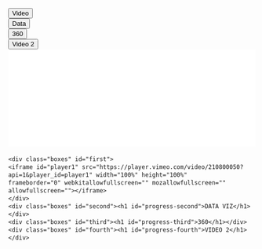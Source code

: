 <html>
<head>
  <meta charset="UTF-8">
  <title>Rosa</title>
  <link rel="stylesheet" type="text/css" href="styles/style.css">
  <script src="scripts/jquery.min.js"></script>
  <script src="scripts/jquery.scrollie.min_1.js"></script>
  <script type="text/javascript" src="https://f.vimeocdn.com/js/froogaloop2.min.js"></script>
<link rel="stylesheet" type="text/css" href="https://cdnjs.cloudflare.com/ajax/libs/fullPage.js/2.9.4/jquery.fullpage.css" />
<script src="http://ajax.googleapis.com/ajax/libs/jquery/1.11.1/jquery.min.js"></script>
<script type="text/javascript" src="https://cdnjs.cloudflare.com/ajax/libs/fullPage.js/2.9.4/jquery.fullpage.min.js"></script>


</head>
<body>


<div class="Row">
  <div class="Column" id="Video-button"><button onclick="scroll1()"><span class="glow">Video</span></button></div>
  <div class="Column" id="Data-button"><button onclick="scroll2()"><span class="glow">Data</span></button></div>
  <div class="Column" id="Threesixty-button"><button onclick="scroll3()"><span class="glow">360</span></button></div>
  <div class="Column" id="Video2-button"><button onclick="scroll4()"><span class="glow">Video 2</span></button></div>
</div>

<div id="logo2">
	<a href="https://studio20-2017.github.io/sanctuary/"><img src="images/logos/logo_t.png"></a>
</div>

	<div class="boxes" id="first">
  	<iframe id="player1" src="https://player.vimeo.com/video/210800050?api=1&player_id=player1" width="100%" height="100%" 		frameborder="0" webkitallowfullscreen="" mozallowfullscreen="" allowfullscreen=""></iframe>
	</div>
	<div class="boxes" id="second"><h1 id="progress-second">DATA VIZ</h1></div>
	<div class="boxes" id="third"><h1 id="progress-third">360</h1></div>
	<div class="boxes" id="fourth"><h1 id="progress-fourth">VIDEO 2</h1></div>

<script>
$(function() {
  var iframe = $('#player1')[0];
  var player = $f(iframe);

  // When the player is ready, add listeners for pause, finish, and playProgress
  player.addEvent('ready', function() {        
      player.addEvent('finish', finishVideoOne);
  });

  function finishVideoOne(id) {
    scroll2();
  }
});
</script>


  <script>
// PROGRESS BAR GETS YELLOW WHILE SCROLLING

 $('#first').scrollie({
    direction : 'both',
    scrollOffset : 0,
    scrollRatio : 2,
    scrollingInView : function(){
    $('#Video-button').css("background", "yellow");
    },
  });

 $('#progress-second').scrollie({
    direction : 'both',
    scrollOffset : -500,
    scrollRatio : 2,
    scrollingInView : function(){
    $('#Data-button').css("background", "yellow");
    },
  });

  $('#progress-third').scrollie({
    direction : 'both',
    scrollOffset : -500,
    scrollRatio : 2,
    scrollingInView : function(){
    $('#Threesixty-button').css("background", "yellow");
    },
  });

   $('#progress-fourth').scrollie({
    direction : 'both',
    scrollOffset : -500,
    scrollRatio : 2,
    scrollingInView : function(){
    $('#Video2-button').css("background", "yellow");
    },
  });

 // PROGRESS BAR GETS YELLOW ON CLICK

  function scroll1() {
$('html, body').animate({
    scrollTop: $("#first").offset().top
}, 1000);
$('#Video-button').css("background", "yellow");
}

function scroll2() {
$('html, body').animate({
    scrollTop: $("#second").offset().top
}, 1000);
$('#Data-button').css("background", "yellow");
}

function scroll3() {
$('html, body').animate({
    scrollTop: $("#third").offset().top
}, 1000);
$('#Threesixty-button').css("background", "yellow");
}

function scroll4() {
$('html, body').animate({
    scrollTop: $("#fourth").offset().top
}, 1000);
$('#Video2-button').css("background", "yellow");
}

// PROGRESS BAR DISSAPEARS

// function dissapear() {
// $('.row').on('mouseenter', function() {
// $(this).css('background' , 'opacity 1');
// });
// }

// $('.row').on('mouseleave', function() {
// $(this).css('background' , 'opacity 0');
// });
// }

  </script>


</body>
</html>

